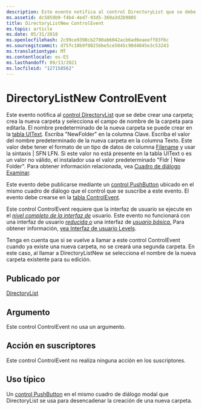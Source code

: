 ```yaml
---
description: Este evento notifica al control DirectoryList que se debe crear una carpeta; crea la nueva carpeta y selecciona el campo de nombre de la carpeta para editarla.
ms.assetid: dc5859b9-f4b4-4ed7-93d5-369a3d2b9805
title: DirectoryListNew ControlEvent
ms.topic: article
ms.date: 05/31/2018
ms.openlocfilehash: 2c99ce9398cb2780ab6042acb6ad6eaeeff83f6c
ms.sourcegitcommit: d75fc10b9f0825bbe5ce5045c90d4045e3c53243
ms.translationtype: MT
ms.contentlocale: es-ES
ms.lasthandoff: 09/13/2021
ms.locfileid: "127158562"
---
```

# <a name="directorylistnew-controlevent"></a>DirectoryListNew ControlEvent

Este evento notifica al [control DirectoryList](directorylist-control.md) que se debe crear una carpeta; crea la nueva carpeta y selecciona el campo de nombre de la carpeta para editarla. El nombre predeterminado de la nueva carpeta se puede crear en la [tabla UIText](uitext-table.md). Escriba "NewFolder" en la columna Clave. Escriba el valor del nombre predeterminado de la nueva carpeta en la columna Texto. Este valor debe tener el formato de un tipo de datos de columna [Filename](filename.md) y usar la sintaxis \| SFN LFN. Si este valor no está presente en la tabla UIText o es un valor no válido, el instalador usa el valor predeterminado "Fldr \| New Folder". Para obtener información relacionada, vea [Cuadro de diálogo Examinar](browse-dialog.md).

Este evento debe publicarse mediante un [control PushButton](pushbutton-control.md) ubicado en el mismo cuadro de diálogo que el control que se suscribe a este evento. El evento debe crearse en la [tabla ControlEvent](controlevent-table.md).

Este control ControlEvent requiere que la interfaz de usuario se ejecute en el [*nivel completo de la interfaz de*](f-gly.md) usuario. Este evento no funcionará con una interfaz de usuario [*reducida o*](r-gly.md) una interfaz de [*usuario básica.*](b-gly.md) Para obtener información, [vea Interfaz de usuario Levels](user-interface-levels.md).

Tenga en cuenta que si se vuelve a llamar a este control ControlEvent cuando ya existe una nueva carpeta, no se creará una segunda carpeta. En este caso, al llamar a DirectoryListNew se selecciona el nombre de la nueva carpeta existente para su edición.

## <a name="published-by"></a>Publicado por

[DirectoryList](directorylist-control.md)

## <a name="argument"></a>Argumento

Este control ControlEvent no usa un argumento.

## <a name="action-on-subscribers"></a>Acción en suscriptores

Este control ControlEvent no realiza ninguna acción en los suscriptores.

## <a name="typical-use"></a>Uso típico

Un [control PushButton](pushbutton-control.md) en el mismo cuadro de diálogo modal que DirectoryList se usa para desencadenar la creación de una nueva carpeta.

 

 



